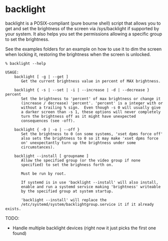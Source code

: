 # backlight
backlight is a POSIX-compliant (pure bourne shell) script that allows you to get and set the brightness of the screen via /sys/backlight if supported by your system.
It also helps you set the permissions allowing a specific group to set the brightness.

See the examples folders for an example on how to use it to dim the screen when locking it, restoring the brightness when the screen is unlocked.

`% backlight --help`
```
USAGE:
    backlight [ -g | --get ]
       Get the current brightness value in percent of MAX brightness.

    backlight { -s | --set | -i | --increase | -d | --decrease } percent
       Set the brightness to 'percent' of max brightness or change it
       (increase / decrease) 'percent'. 'percent' is a integer with or
       without a trailing % sign.  Even though -s 0 will usually give
       a darker screen than -s 1, these options will never completely
       turn the brightness off as it might have unexpected
       consequences (see -off).

    backlight { -0 | -o | --off }
       Set the brightness to 0 (on some systems, 'xset dpms force off'
       also sets the brightness to 0 so it may make 'xset dpms force
       on' unexpectantly turn up the brightness under some
       circumstances).

    backlight --install [ groupname ]
       Allow the specified group (or the video group if none
       specified) to set the brighness forth on.

       Must be run by root.

       If systemd is in use 'backlight --install' will also install,
       enable and run a systemd service making 'brightness' writeable
       by the specified group at system startup.

       'backlight --install' will replace the
       /etc/systemd/system/backlightgroup.service it if it already exists.
```
TODO: <br>
* Handle multiple backlight devices (right now it just picks the first one found)
